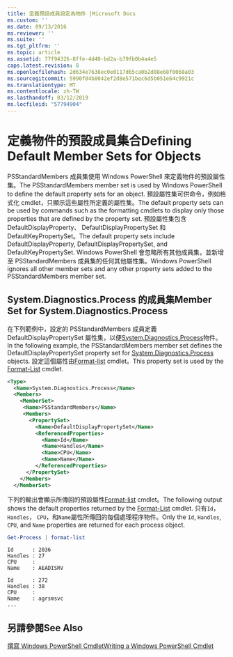 ```yaml
---
title: 定義預設成員設定為物件 |Microsoft Docs
ms.custom: ''
ms.date: 09/13/2016
ms.reviewer: ''
ms.suite: ''
ms.tgt_pltfrm: ''
ms.topic: article
ms.assetid: 77f94326-8ffe-4d40-bd2a-b79fb0b4a4e5
caps.latest.revision: 8
ms.openlocfilehash: 2d634e7638ec0e0117d65ca0b2d08e68f0068a03
ms.sourcegitcommit: 5990f04b8042ef2d8e571bec6d5b051e64c9921c
ms.translationtype: MT
ms.contentlocale: zh-TW
ms.lasthandoff: 03/12/2019
ms.locfileid: "57794904"
---
```

# <a name="defining-default-member-sets-for-objects"></a><span data-ttu-id="5180b-102">定義物件的預設成員集合</span><span class="sxs-lookup"><span data-stu-id="5180b-102">Defining Default Member Sets for Objects</span></span>

<span data-ttu-id="5180b-103">PSStandardMembers 成員集使用 Windows PowerShell 來定義物件的預設屬性集。</span><span class="sxs-lookup"><span data-stu-id="5180b-103">The PSStandardMembers member set is used by Windows PowerShell to define the default property sets for an object.</span></span> <span data-ttu-id="5180b-104">預設屬性集可供命令，例如格式化 cmdlet，只顯示這些屬性所定義的屬性集。</span><span class="sxs-lookup"><span data-stu-id="5180b-104">The default property sets can be used by commands such as the formatting cmdlets to display only those properties that are defined by the property set.</span></span> <span data-ttu-id="5180b-105">預設屬性集包含 DefaultDisplayProperty、 DefaultDisplayPropertySet 和 DefaultKeyPropertySet。</span><span class="sxs-lookup"><span data-stu-id="5180b-105">The default property sets include DefaultDisplayProperty, DefaultDisplayPropertySet, and DefaultKeyPropertySet.</span></span> <span data-ttu-id="5180b-106">Windows PowerShell 會忽略所有其他成員集，並新增至 PSStandardMembers 成員集的任何其他屬性集。</span><span class="sxs-lookup"><span data-stu-id="5180b-106">Windows PowerShell ignores all other member sets and any other property sets added to the PSStandardMembers member set.</span></span>

## <a name="member-set-for-systemdiagnosticsprocess"></a><span data-ttu-id="5180b-107">System.Diagnostics.Process 的成員集</span><span class="sxs-lookup"><span data-stu-id="5180b-107">Member Set for System.Diagnostics.Process</span></span>

<span data-ttu-id="5180b-108">在下列範例中，設定的 PSStandardMembers 成員定義 DefaultDisplayPropertySet 屬性集，以便[System.Diagnostics.Process](/dotnet/api/System.Diagnostics.Process)物件。</span><span class="sxs-lookup"><span data-stu-id="5180b-108">In the following example, the PSStandardMembers member set defines the DefaultDisplayPropertySet property set for [System.Diagnostics.Process](/dotnet/api/System.Diagnostics.Process) objects.</span></span> <span data-ttu-id="5180b-109">設定這個屬性由[Format-list](/powershell/module/Microsoft.PowerShell.Utility/Format-List) cmdlet。</span><span class="sxs-lookup"><span data-stu-id="5180b-109">This property set is used by the [Format-List](/powershell/module/Microsoft.PowerShell.Utility/Format-List) cmdlet.</span></span>

```xml
<Type>
  <Name>System.Diagnostics.Process</Name>
  <Members>
    <MemberSet>
     <Name>PSStandardMembers</Name>
     <Members>
       <PropertySet>
         <Name>DefaultDisplayPropertySet</Name>
         <ReferencedProperties>
           <Name>Id</Name>
           <Name>Handles</Name>
           <Name>CPU</Name>
           <Name>Name</Name>
         </ReferencedProperties>
      </PropertySet>
    </Members>
  </MemberSet>
```

<span data-ttu-id="5180b-110">下列的輸出會顯示所傳回的預設屬性[Format-list](/powershell/module/Microsoft.PowerShell.Utility/Format-List) cmdlet。</span><span class="sxs-lookup"><span data-stu-id="5180b-110">The following output shows the default properties returned by the [Format-List](/powershell/module/Microsoft.PowerShell.Utility/Format-List) cmdlet.</span></span> <span data-ttu-id="5180b-111">只有`Id`， `Handles`， `CPU`，和`Name`屬性所傳回的每個處理程序物件。</span><span class="sxs-lookup"><span data-stu-id="5180b-111">Only the `Id`, `Handles`, `CPU`, and `Name` properties are returned for each process object.</span></span>

```powershell
Get-Process | format-list
```

```output
Id      : 2036
Handles : 27
CPU     :
Name    : AEADISRV

Id      : 272
Handles : 38
CPU     :
Name    : agrsmsvc
...
```

## <a name="see-also"></a><span data-ttu-id="5180b-112">另請參閱</span><span class="sxs-lookup"><span data-stu-id="5180b-112">See Also</span></span>

[<span data-ttu-id="5180b-113">撰寫 Windows PowerShell Cmdlet</span><span class="sxs-lookup"><span data-stu-id="5180b-113">Writing a Windows PowerShell Cmdlet</span></span>](./writing-a-windows-powershell-cmdlet.md)

